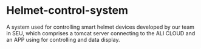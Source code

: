 # Helmet-control-system
A system used for controlling smart helmet devices developed by our team in SEU, which comprises a tomcat server connecting to the ALI CLOUD and an APP using for controlling and data display.
